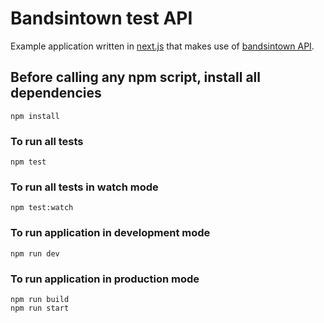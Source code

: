 # Bandsintown test API

Example application written in [next.js](https://github.com/zeit/next.js/) that makes use of [bandsintown API](https://app.swaggerhub.com/apis/Bandsintown/PublicAPI/3.0.0).

## Before calling any npm script, install all dependencies
```
npm install
```

### To run all tests
```
npm test
```

### To run all tests in watch mode
```
npm test:watch
```

### To run application in development mode
```
npm run dev
```

### To run application in production mode
```
npm run build
npm run start
```